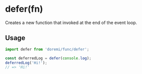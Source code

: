 # defer(fn)

Creates a new function that invoked at the end of the event loop.

## Usage

```js
import defer from 'doremi/func/defer';

const deferredLog = defer(console.log);
deferredLog('Hi!');
// => 'Hi!'
```
